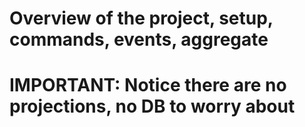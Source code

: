 # Overview of the project, setup, commands, events, aggregate
# IMPORTANT: Notice there are no projections, no DB to worry about

